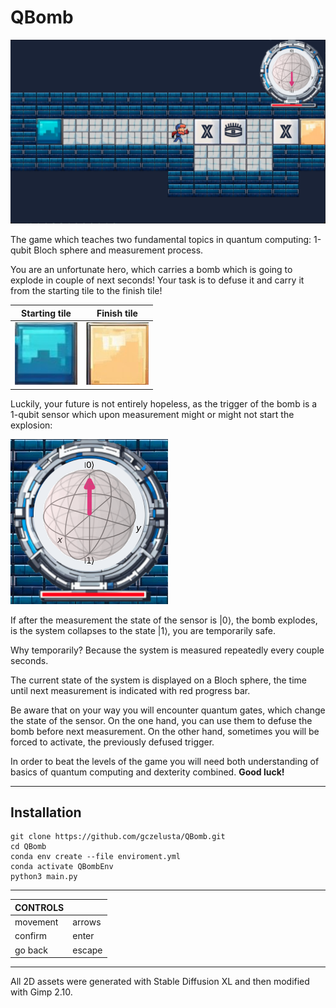 # QBomb

[![](./imgs/instruction/Screenshot.png)](https://youtu.be/sRcrjSNwUf8)

The game which teaches two fundamental topics in quantum computing: 1-qubit Bloch sphere and measurement process.

You are an unfortunate hero, which carries a bomb which is going to explode in couple of next seconds!
Your task is to defuse it and carry it from the starting tile to the finish tile!

Starting tile             |  Finish tile
:-------------------------:|:-------------------------:
![](./imgs/surroundings/start_tile.png)  |  ![](./imgs/surroundings/finish_tile.png)

Luckily, your future is not entirely hopeless, as the trigger of the bomb is a 1-qubit sensor which upon measurement might or might not start the explosion:

![](./imgs/instruction/Sensor.png) 

If after the measurement the state of the sensor is $| 0 \rangle$, the bomb explodes, is the system collapses to the state $| 1 \rangle$, you are temporarily safe.

Why temporarily? Because the system is measured repeatedly every couple seconds.

The current state of the system is displayed on a Bloch sphere, the time until next measurement is indicated with red progress bar.

Be aware that on your way you will encounter quantum gates, which change the state of the sensor.
On the one hand, you can use them to defuse the bomb before next measurement.
On the other hand, sometimes you will be forced to activate, the previously defused trigger.

In order to beat the levels of the game you will need both understanding of basics of quantum computing and dexterity combined.
 **Good luck!**

---
## Installation

```
git clone https://github.com/gczelusta/QBomb.git
cd QBomb
conda env create --file enviroment.yml
conda activate QBombEnv
python3 main.py
```

---
| CONTROLS |        |
|----------|--------|
| movement | arrows |
| confirm  | enter  |
| go back  | escape |

---
All 2D assets were generated with Stable Diffusion XL and then modified with Gimp 2.10.
